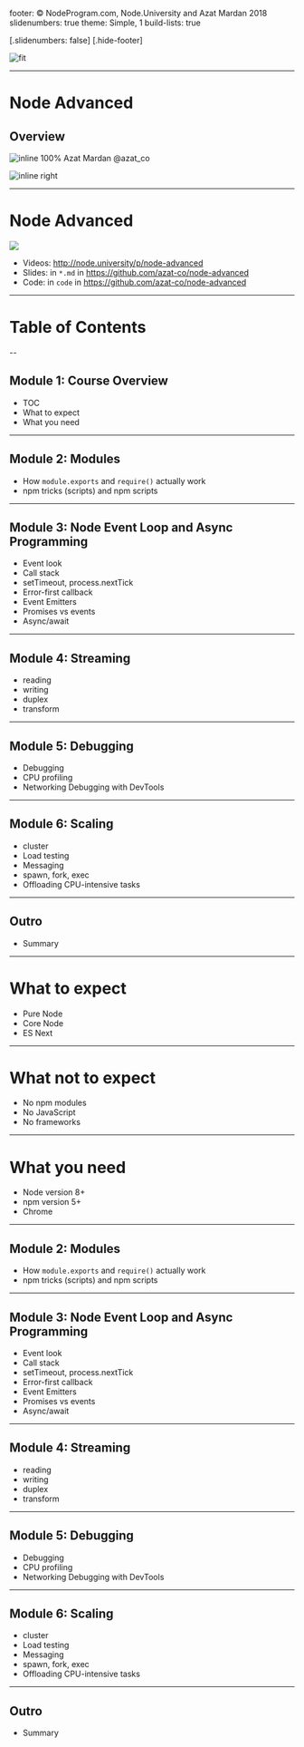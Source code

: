 footer: © NodeProgram.com, Node.University and Azat Mardan 2018
slidenumbers: true
theme: Simple, 1
build-lists: true

[.slidenumbers: false] 
[.hide-footer]

![fit](images/Node-Advanced-x2-1.png)

---

# Node Advanced
## Overview

![inline 100%](images/azat.jpeg)
Azat Mardan @azat_co

![inline right](images/nu.png)

---

# Node Advanced

![](images/Node-Advanced-x2-1.png)

* Videos: <http://node.university/p/node-advanced>
* Slides: in `*.md` in <https://github.com/azat-co/node-advanced>
* Code: in `code` in <https://github.com/azat-co/node-advanced>

---

# Table of Contents

--

## Module 1: Course Overview

* TOC
* What to expect
* What you need

---

## Module 2: Modules

* How `module.exports` and `require()` actually work
* npm tricks (scripts) and npm scripts 

---

## Module 3: Node Event Loop and Async Programming

* Event look
* Call stack
* setTimeout, process.nextTick
* Error-first callback
* Event Emitters
* Promises vs events
* Async/await

---

## Module 4: Streaming

* reading
* writing
* duplex
* transform

---

## Module 5: Debugging

* Debugging 
* CPU profiling
* Networking Debugging with DevTools

---

## Module 6: Scaling

* cluster
* Load testing
* Messaging
* spawn, fork, exec
* Offloading CPU-intensive tasks

---

## Outro

* Summary

---


# What to expect

* Pure Node
* Core Node
* ES Next

---

# What not to expect

* No npm modules
* No JavaScript
* No frameworks

---

# What you need

* Node version 8+
* npm version 5+
* Chrome

---

## Module 2: Modules

* How `module.exports` and `require()` actually work
* npm tricks (scripts) and npm scripts 

---

## Module 3: Node Event Loop and Async Programming

* Event look
* Call stack
* setTimeout, process.nextTick
* Error-first callback
* Event Emitters
* Promises vs events
* Async/await

---

## Module 4: Streaming

* reading
* writing
* duplex
* transform

---

## Module 5: Debugging

* Debugging 
* CPU profiling
* Networking Debugging with DevTools

---

## Module 6: Scaling

* cluster
* Load testing
* Messaging
* spawn, fork, exec
* Offloading CPU-intensive tasks

---

## Outro

* Summary
